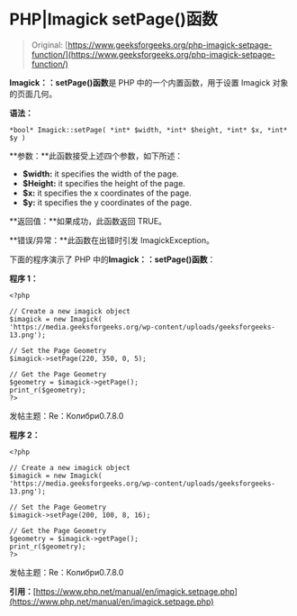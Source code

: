 # PHP|Imagick setPage()函数

> Original: [https://www.geeksforgeeks.org/php-imagick-setpage-function/](https://www.geeksforgeeks.org/php-imagick-setpage-function/)

**Imagick：：setPage()函数**是 PHP 中的一个内置函数，用于设置 Imagick 对象的页面几何。

**语法：**

```
*bool* Imagick::setPage( *int* $width, *int* $height, *int* $x, *int* $y )
```

**参数：**此函数接受上述四个参数，如下所述：

*   **$width:** it specifies the width of the page.
*   **$Height:** it specifies the height of the page.
*   **$x:** it specifies the x coordinates of the page.
*   **$y:** it specifies the y coordinates of the page.

**返回值：**如果成功，此函数返回 TRUE。

**错误/异常：**此函数在出错时引发 ImagickException。

下面的程序演示了 PHP 中的**Imagick：：setPage()函数**：

**程序 1：**

```
<?php

// Create a new imagick object
$imagick = new Imagick(
'https://media.geeksforgeeks.org/wp-content/uploads/geeksforgeeks-13.png');

// Set the Page Geometry
$imagick->setPage(220, 350, 0, 5);

// Get the Page Geometry
$geometry = $imagick->getPage();
print_r($geometry);
?>
```

发帖主题：Re：Колибри0.7.8.0

**程序 2：**

```
<?php

// Create a new imagick object
$imagick = new Imagick(
'https://media.geeksforgeeks.org/wp-content/uploads/geeksforgeeks-13.png');

// Set the Page Geometry
$imagick->setPage(200, 100, 8, 16);

// Get the Page Geometry
$geometry = $imagick->getPage();
print_r($geometry);
?>
```

发帖主题：Re：Колибри0.7.8.0

**引用：**[https://www.php.net/manual/en/imagick.setpage.php](https://www.php.net/manual/en/imagick.setpage.php)